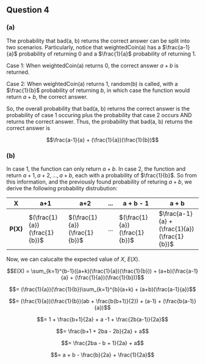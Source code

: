 ## Question 4

### (a)

The probability that bad(a, b) returns the correct answer can be split into two scenarios. Particularly, notice that weightedCoin(a) has a $\frac{a-1}{a}$ probability of returning $0$ and a $\frac{1}{a}$ probability of returning $1$.

Case 1: When weightedCoin(a) returns $0$, the correct answer $a+b$ is returned.

Case 2: When weightedCoin(a) returns $1$, random(b) is called, with a $\frac{1}{b}$ probability of returning $b$, in which case the function would return $a+b$, the correct answer.

So, the overall probability that bad(a, b) returns the correct answer is the probability of case 1 occuring plus the probability that case 2 occurs AND returns the correct answer. Thus, the probability that bad(a, b) returns the correct answer is

$$\frac{a-1}{a} + (\frac{1}{a})(\frac{1}{b})$$

### (b)

In case 1, the function can only return $a+b$. In case 2, the function and return $a+1, a+2, ..., a+b$, each with a probability of $\frac{1}{b}$. So from this information, and the previously found probability of returing $a+b$, we derive the following probability distrubution:

| X | a+1 | a+2 | ... | a + b - 1 | a + b |
|---|-----|-----|-----|-----------|-------|
|**P(X)**|$(\frac{1}{a})(\frac{1}{b})$|$(\frac{1}{a})(\frac{1}{b})$|...|$(\frac{1}{a})(\frac{1}{b})$|$\frac{a-1}{a} + (\frac{1}{a})(\frac{1}{b})$|

Now, we can calucalte the expected value of $X$, $E(X)$.

$$E(X) = \sum_{k=1}^{b-1}((a+k)(\frac{1}{a})(\frac{1}{b})) + (a+b)(\frac{a-1}{a} + (\frac{1}{a})(\frac{1}{b}))$$

$$= (\frac{1}{a})(\frac{1}{b})\sum_{k=1}^{b}(a+k) + (a+b)(\frac{a-1}{a})$$

$$= (\frac{1}{a})(\frac{1}{b})(ab + \frac{b(b+1)}{2}) + (a-1) + (\frac{b(a-1)}{a})$$

$$= 1 + \frac{b+1}{2a} + a -1 + \frac{2b(a-1)}{2a}$$

$$= \frac{b+1 + 2ba - 2b}{2a} + a$$

$$= \frac{2ba - b + 1}{2a} + a$$

$$= a + b - \frac{b}{2a} + \frac{1}{2a}$$

